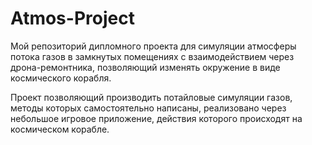 # Atmos-Project
Мой репозиторий дипломного проекта для симуляции атмосферы потока газов в замкнутых помещениях с взаимодействием через дрона-ремонтника, позволяющий изменять окружение в виде космического корабля.

Проект позволяющий производить потайловые симуляции газов, методы которых самостоятельно написаны, реализовано через небольшое игровое приложение, действия которого происходят на космическом корабле.
